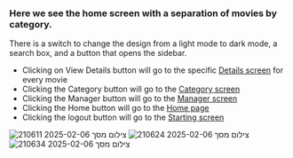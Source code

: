 ### Here we see the home screen with a separation of movies by category.
There is a switch to change the design from a light mode to dark mode, a search box, and a button that opens the sidebar.
* Clicking on View Details button will go to the specific [Details screen](details_screen.md) for every movie
* Clicking the Category button will go to the [Category screen](category_screen.md)
* Clicking the Manager button will go to the [Manager screen](manager_screen.md)
* Clicking the Home button will go to the [Home page](Home_Page.md)
* Clicking the logout button will go to the [Starting screen](Android_Start.md)

![צילום מסך 2025-02-06 210611](https://github.com/user-attachments/assets/19b42664-80b2-4da1-9a03-b44e9bdeef54)
![צילום מסך 2025-02-06 210624](https://github.com/user-attachments/assets/1c87cba4-47b7-4fda-a54e-acf3bce23c75)
![צילום מסך 2025-02-06 210634](https://github.com/user-attachments/assets/b10a1dc5-0741-4900-a4a7-5a9480167c7d)
<br>
